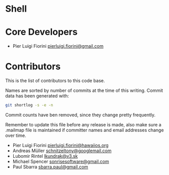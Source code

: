 Shell
=====

# Core Developers

 * Pier Luigi Fiorini <pierluigi.fiorini@gmail.com>

# Contributors

This is the list of contributors to this code base.

Names are sorted by number of commits at the time of this writing.
Commit data has been generated with:

```sh
git shortlog -s -e -n
```

Commit counts have ben removed, since they change pretty frequently.

Remember to update this file before any release is made, also make sure
a .mailmap file is maintained if committer names and email addresses
change over time.

 * Pier Luigi Fiorini <pierluigi.fiorini@hawaiios.org>
 * Andreas Müller <schnitzeltony@googlemail.com>
 * Lubomir Rintel <lkundrak@v3.sk>
 * Michael Spencer <sonrisesoftware@gmail.com>
 * Paul Sbarra <sbarra.paul@gmail.com>
